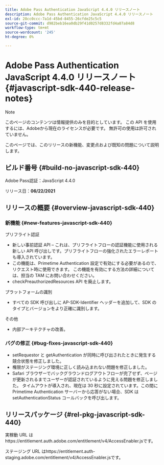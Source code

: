 ```yaml
---
title: Adobe Pass Authentication JavaScript 4.4.0 リリースノート
description: Adobe Pass Authentication JavaScript 4.4.0 リリースノート
exl-id: 28cc0ccc-7a1d-45bd-8455-26cfde25c5c5
source-git-commit: d982beb16ea0db29f41d0257d8332fd4a07a84d8
workflow-type: tm+mt
source-wordcount: '245'
ht-degree: 0%

---
```


# Adobe Pass Authentication JavaScript 4.4.0 リリースノート {#javascript-sdk-440-release-notes}

>[!NOTE]
>
>このページのコンテンツは情報提供のみを目的としています。 この API を使用するには、Adobeから現在のライセンスが必要です。 無許可の使用は許可されていません。

このページでは、このリリースの新機能、変更点および既知の問題について説明します。

## ビルド番号 {#build-no-javascript-sdk-440}

Adobe Pass認証：JavaScript 4.4.0

リリース日：**06/22/2021**


## リリースの概要 {#overview-javascript-sdk-440}

### 新機能 {#new-features-javascript-sdk-440}

プリフライト認証

* 新しい事前認証 API – これは、プリフライトフローの認証機能に使用される新しい API 呼び出しです。プリフライトフローの強化されたエラーレポートも導入されています。
* この機能は、Primetime Authentication 設定で有効にする必要があるので、リクエスト時に使用できます。 この機能を有効にする方法の詳細については、担当の TAM にお問い合わせください。
* checkPreauthorizedResources API を廃止します。

プラットフォームの識別

* すべての SDK 呼び出しに AP-SDK-Identifier ヘッダーを追加して、SDK のタイプとバージョンをより正確に識別します。

その他

* 内部アーキテクチャの改善。


### バグの修正 {#bug-fixes-javascript-sdk-440}

* setRequestor と getAuthentication が同時に呼び出されたときに発生する競合状態を修正しました。
* 権限がステージング環境に正しく読み込まれない問題を修正しました。
* Safari ブラウザーでバックグラウンドログアウトフローが完了せず、ページが更新されるまでユーザーが認証されているように見える問題を修正しました。 タイムアウトが導入され、現在は 30 秒に設定されています。この間に Primetime Authentication サーバーから応答がない場合、SDK は setAuthenticationStatus コールバックを呼び出します。

## リリースパッケージ {#rel-pkg-javascript-sdk-440}

実稼動 URL はhttps://entitlement.auth.adobe.com/entitlement/v4/AccessEnabler.jsです。

ステージング URL はhttps://entitlement.auth-staging.adobe.com/entitlement/v4/AccessEnabler.jsです。
